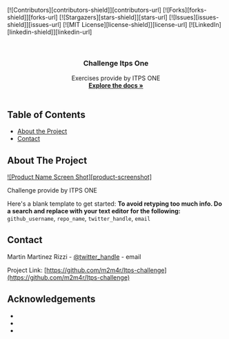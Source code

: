 <!--
*** Thanks for checking out this README Template. If you have a suggestion that would
*** make this better, please fork the repo and create a pull request or simply open
*** an issue with the tag "enhancement".
*** Thanks again! Now go create something AMAZING! :D
***
***
***
*** To avoid retyping too much info. Do a search and replace for the following:
*** github_username, repo_name, twitter_handle, email
-->





<!-- PROJECT SHIELDS -->
<!--
*** I'm using markdown "reference style" links for readability.
*** Reference links are enclosed in brackets [ ] instead of parentheses ( ).
*** See the bottom of this document for the declaration of the reference variables
*** for contributors-url, forks-url, etc. This is an optional, concise syntax you may use.
*** https://www.markdownguide.org/basic-syntax/#reference-style-links
-->
[![Contributors][contributors-shield]][contributors-url]
[![Forks][forks-shield]][forks-url]
[![Stargazers][stars-shield]][stars-url]
[![Issues][issues-shield]][issues-url]
[![MIT License][license-shield]][license-url]
[![LinkedIn][linkedin-shield]][linkedin-url]



<!-- PROJECT LOGO -->
<br />
<p align="center">


  <h3 align="center">Challenge Itps One</h3>

  <p align="center">
      Exercises provide by ITPS ONE
    <br />
    <a href="https://github.com/m2m4r/Itps-challenge/exercises"><strong>Explore the docs »</strong></a>
    <br />
    <br />
 
  </p>
</p>



<!-- TABLE OF CONTENTS -->
## Table of Contents

* [About the Project](#about-the-project)
* [Contact](#contact)




<!-- ABOUT THE PROJECT -->
## About The Project

[![Product Name Screen Shot][product-screenshot]](https://example.com)

Challenge provide by ITPS ONE

Here's a blank template to get started:
**To avoid retyping too much info. Do a search and replace with your text editor for the following:**
`github_username`, `repo_name`, `twitter_handle`, `email`



<!-- CONTACT -->
## Contact

Martin Martinez Rizzi - [@twitter_handle](https://twitter.com/mizzezrartini) - email

Project Link: [https://github.com/m2m4r/Itps-challenge](https://github.com/m2m4r/Itps-challenge)



<!-- ACKNOWLEDGEMENTS -->
## Acknowledgements

* []()
* []()
* []()



